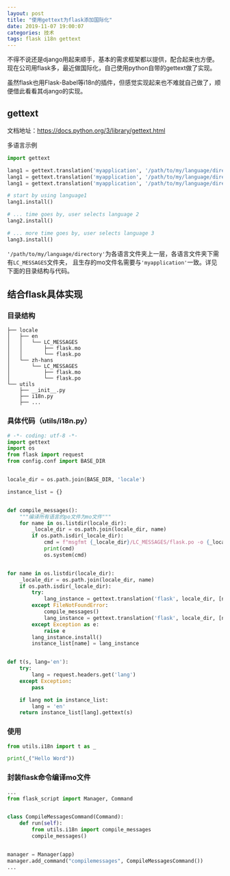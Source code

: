 ```yaml
---
layout: post
title: "使用gettext为flask添加国际化"
date: 2019-11-07 19:00:07
categories: 技术
tags: flask i18n gettext
---
```


不得不说还是django用起来顺手，基本的需求框架都以提供，配合起来也方便。现在公司用flask多，最近做国际化，自己使用python自带的gettext做了实现。

虽然flask也用Flask-Babel等i18n的插件，但感觉实现起来也不难就自己做了，顺便借此看看其django的实现。

## gettext

文档地址：https://docs.python.org/3/library/gettext.html

多语言示例

```python
import gettext

lang1 = gettext.translation('myapplication', '/path/to/my/language/directory' languages=['en'])
lang1 = gettext.translation('myapplication', '/path/to/my/language/directory' languages=['fr'])
lang1 = gettext.translation('myapplication', '/path/to/my/language/directory' languages=['de'])

# start by using language1
lang1.install()

# ... time goes by, user selects language 2
lang2.install()

# ... more time goes by, user selects language 3
lang3.install()
```

`'/path/to/my/language/directory'`为各语言文件夹上一层，各语言文件夹下需有`LC_MESSAGES`文件夹，
且生存的mo文件名需要与`'myapplication'`一致。详见下面的目录结构与代码。

## 结合flask具体实现

### 目录结构

```text
├── locale
│   ├── en
│   │   └── LC_MESSAGES
│   │       ├── flask.mo
│   │       └── flask.po
│   └── zh-hans
│       └── LC_MESSAGES
│           ├── flask.mo
│           └── flask.po
└── utils
    ├── __init__.py
    ├── i18n.py
    ├── ...
```

### 具体代码（utils/i18n.py）

```python
# -*- coding: utf-8 -*-
import gettext
import os
from flask import request
from config.conf import BASE_DIR


locale_dir = os.path.join(BASE_DIR, 'locale')

instance_list = {}


def compile_messages():
    """编译所有语言的po文件为mo文件"""
    for name in os.listdir(locale_dir):
        _locale_dir = os.path.join(locale_dir, name)
        if os.path.isdir(_locale_dir):
            cmd = f"msgfmt {_locale_dir}/LC_MESSAGES/flask.po -o {_locale_dir}/LC_MESSAGES/flask.mo"
            print(cmd)
            os.system(cmd)


for name in os.listdir(locale_dir):
    _locale_dir = os.path.join(locale_dir, name)
    if os.path.isdir(_locale_dir):
        try:
            lang_instance = gettext.translation('flask', locale_dir, [name])
        except FileNotFoundError:
            compile_messages()
            lang_instance = gettext.translation('flask', locale_dir, [name])
        except Exception as e:
            raise e
        lang_instance.install()
        instance_list[name] = lang_instance


def t(s, lang='en'):
    try:
        lang = request.headers.get('lang')
    except Exception:
        pass

    if lang not in instance_list:
        lang = 'en'
    return instance_list[lang].gettext(s)

```

### 使用

```python
from utils.i18n import t as _

print(_("Hello Word"))
```

### 封装flask命令编译mo文件

```python
...
from flask_script import Manager, Command


class CompileMessagesCommand(Command):
    def run(self):
        from utils.i18n import compile_messages
        compile_messages()


manager = Manager(app)
manager.add_command("compilemessages", CompileMessagesCommand())
...
```
